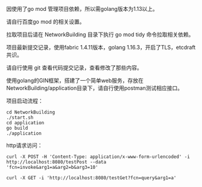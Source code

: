 因使用了go mod 管理项目依赖，所以需golang版本为1.13以上。

请自行百度go mod 的相关设置。

拉取项目后请在 NetworkBuilding 目录下执行 go mod tidy 命令拉取相关依赖。



项目最新提交记录，使用fabric 1.4.11版本，golang 1.16.3，开启了TLS，etcdraft共识。

请自行使用 git 查看代码提交记录，查看修改了那些内容。



使用golang的GIN框架，搭建了一个简单web服务，存放在NetworkBuilding/application目录下，请自行使用postman测试相应接口。



项目启动流程：

```linux
cd NetworkBuilding
./start.sh
cd application
go build
./application
```



http请求访问：

```shell
curl -X POST -H 'Content-Type: application/x-www-form-urlencoded' -i http://localhost:8080/testPost --data 'fcn=invoke&arg1=a&arg2=b&arg3=10'

curl -X GET -i 'http://localhost:8080/testGet?fcn=query&arg1=a'
```

